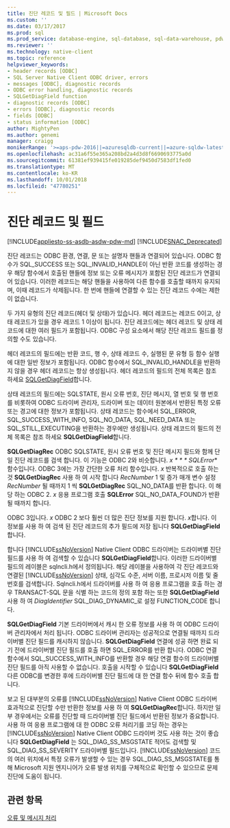 ```yaml
---
title: 진단 레코드 및 필드 | Microsoft Docs
ms.custom: ''
ms.date: 03/17/2017
ms.prod: sql
ms.prod_service: database-engine, sql-database, sql-data-warehouse, pdw
ms.reviewer: ''
ms.technology: native-client
ms.topic: reference
helpviewer_keywords:
- header records [ODBC]
- SQL Server Native Client ODBC driver, errors
- messages [ODBC], diagnostic records
- ODBC error handling, diagnostic records
- SQLGetDiagField function
- diagnostic records [ODBC]
- errors [ODBC], diagnostic records
- fields [ODBC]
- status information [ODBC]
author: MightyPen
ms.author: genemi
manager: craigg
monikerRange: '>=aps-pdw-2016||=azuresqldb-current||=azure-sqldw-latest||>=sql-server-2016||=sqlallproducts-allversions||>=sql-server-linux-2017||=azuresqldb-mi-current'
ms.openlocfilehash: ac31a6f55e365a208bd2a4d3d8f6690693775a0d
ms.sourcegitcommit: 61381ef939415fe019285def9450d7583df1fed0
ms.translationtype: MT
ms.contentlocale: ko-KR
ms.lasthandoff: 10/01/2018
ms.locfileid: "47780251"
---
```

# <a name="diagnostic-records-and-fields"></a>진단 레코드 및 필드
[!INCLUDE[appliesto-ss-asdb-asdw-pdw-md](../../includes/appliesto-ss-asdb-asdw-pdw-md.md)]
[!INCLUDE[SNAC_Deprecated](../../includes/snac-deprecated.md)]

  진단 레코드는 ODBC 환경, 연결, 문 또는 설명자 핸들과 연결되어 있습니다. ODBC 함수가 SQL_SUCCESS 또는 SQL_INVALID_HANDLE이 아닌 반환 코드를 생성하는 경우 해당 함수에서 호출된 핸들에 정보 또는 오류 메시지가 포함된 진단 레코드가 연결되어 있습니다. 이러한 레코드는 해당 핸들을 사용하여 다른 함수를 호출할 때까지 유지되며, 이때 레코드가 삭제됩니다. 한 번에 핸들에 연결할 수 있는 진단 레코드 수에는 제한이 없습니다.  
  
 두 가지 유형의 진단 레코드(헤더 및 상태)가 있습니다. 헤더 레코드는 레코드 0이고, 상태 레코드가 있을 경우 레코드 1 이상이 됩니다. 진단 레코드에는 헤더 레코드 및 상태 레코드에 대한 여러 필드가 포함됩니다. ODBC 구성 요소에서 해당 진단 레코드 필드를 정의할 수도 있습니다.  
  
 헤더 레코드의 필드에는 반환 코드, 행 수, 상태 레코드 수, 실행된 문 유형 등 함수 실행에 대한 일반 정보가 포함됩니다. ODBC 함수에서 SQL_INVALID_HANDLE을 반환하지 않을 경우 헤더 레코드는 항상 생성됩니다. 헤더 레코드의 필드의 전체 목록은 참조 하세요 [SQLGetDiagField](../../relational-databases/native-client-odbc-api/sqlgetdiagfield.md)합니다.  
  
 상태 레코드의 필드에는 SQLSTATE, 원시 오류 번호, 진단 메시지, 열 번호 및 행 번호를 비롯하여 ODBC 드라이버 관리자, 드라이버 또는 데이터 원본에서 반환된 특정 오류 또는 경고에 대한 정보가 포함됩니다. 상태 레코드는 함수에서 SQL_ERROR, SQL_SUCCESS_WITH_INFO, SQL_NO_DATA, SQL_NEED_DATA 또는 SQL_STILL_EXECUTING을 반환하는 경우에만 생성됩니다. 상태 레코드의 필드의 전체 목록은 참조 하세요 **SQLGetDiagField**합니다.  
  
 **SQLGetDiagRec** ODBC SQLSTATE, 원시 오류 번호 및 진단 메시지 필드와 함께 단일 진단 레코드를 검색 합니다. 이 기능은 ODBC 2와 비슷합니다. *x * * * SQLError** 함수입니다. ODBC 3에는 가장 간단한 오류 처리 함수입니다. *x* 반복적으로 호출 하는 것 **SQLGetDiagRec** 사용 하 여 시작 합니다 *RecNumber* 1 및 증가 매개 변수 설정 *RecNumber* 될 때까지 1 씩 **SQLGetDiagRec** SQL_NO_DATA를 반환 합니다. 이 해당 하는 ODBC 2. *x* 응용 프로그램 호출 **SQLError** SQL_NO_DATA_FOUND가 반환 될 때까지 합니다.  
  
 ODBC 3입니다. *x* ODBC 2 보다 훨씬 더 많은 진단 정보를 지원 합니다. *x*합니다. 이 정보를 사용 하 여 검색 된 진단 레코드의 추가 필드에 저장 됩니다 **SQLGetDiagField**합니다.  
  
 합니다 [!INCLUDE[ssNoVersion](../../includes/ssnoversion-md.md)] Native Client ODBC 드라이버는 드라이버별 진단 필드를 사용 하 여 검색할 수 있습니다 **SQLGetDiagField**합니다. 이러한 드라이버별 필드의 레이블은 sqlncli.h에서 정의됩니다. 해당 레이블을 사용하여 각 진단 레코드와 연결된 [!INCLUDE[ssNoVersion](../../includes/ssnoversion-md.md)] 상태, 심각도 수준, 서버 이름, 프로시저 이름 및 줄 번호를 검색합니다. Sqlncli.h에서 드라이버를 사용 하 여 응용 프로그램을 호출 하는 경우 TRANSACT-SQL 문을 식별 하는 코드의 정의 포함 하는 또한 **SQLGetDiagField** 사용 하 여 *DiagIdentifier* SQL_DIAG_DYNAMIC_로 설정 FUNCTION_CODE 합니다.  
  
 **SQLGetDiagField** 기본 드라이버에서 캐시 한 오류 정보를 사용 하 여 ODBC 드라이버 관리자에서 처리 됩니다. ODBC 드라이버 관리자는 성공적으로 연결될 때까지 드라이버별 진단 필드를 캐시하지 않습니다. **SQLGetDiagField** 연결에 성공 하면 완료 되기 전에 드라이버별 진단 필드를 호출 하면 SQL_ERROR를 반환 합니다. ODBC 연결 함수에서 SQL_SUCCESS_WITH_INFO를 반환할 경우 해당 연결 함수의 드라이버별 진단 필드를 아직 사용할 수 없습니다. 호출을 시작할 수 있습니다 **SQLGetDiagField** 다른 ODBC를 변경한 후에 드라이버별 진단 필드에 대 한 연결 함수 뒤에 함수 호출 합니다.  
  
 보고 된 대부분의 오류를 [!INCLUDE[ssNoVersion](../../includes/ssnoversion-md.md)] Native Client ODBC 드라이버 효과적으로 진단할 수만 반환한 정보를 사용 하 여 **SQLGetDiagRec**합니다. 하지만 일부 경우에서는 오류를 진단할 때 드라이버별 진단 필드에서 반환된 정보가 중요합니다. 사용 하 여 응용 프로그램에 대 한 ODBC 오류 처리기를 코딩 하는 경우는 [!INCLUDE[ssNoVersion](../../includes/ssnoversion-md.md)] Native Client ODBC 드라이버 것도 사용 하는 것이 좋습니다 **SQLGetDiagField** 는 SQL_DIAG_SS_MSGSTATE 적어도 검색할 및 SQL_DIAG_SS_SEVERITY 드라이버별 필드입니다. [!INCLUDE[ssNoVersion](../../includes/ssnoversion-md.md)] 코드의 여러 위치에서 특정 오류가 발생할 수 있는 경우 SQL_DIAG_SS_MSGSTATE를 통해 Microsoft 지원 엔지니어가 오류 발생 위치를 구체적으로 확인할 수 있으므로 문제 진단에 도움이 됩니다.  
  
## <a name="see-also"></a>관련 항목  
 [오류 및 메시지 처리](../../relational-databases/native-client-odbc-error-messages/handling-errors-and-messages.md)  
  
  
